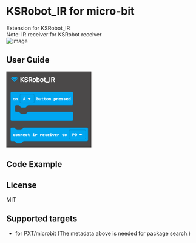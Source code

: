  # KSRobot_IR for micro-bit

Extension for KSRobot_IR\
Note: IR receiver for KSRobot receiver\
![image]()

## User Guide 
![image](images/block.png)

## Code Example 

## License

MIT

## Supported targets

* for PXT/microbit
(The metadata above is needed for package search.)
